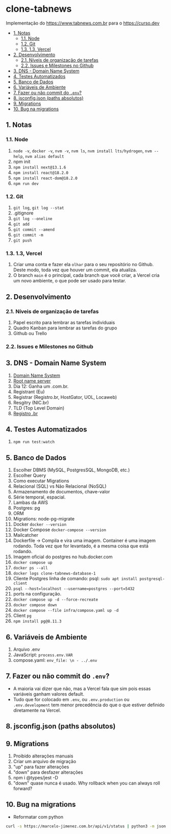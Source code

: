 # clone-tabnews <!-- omit in toc -->

Implementação do <https://www.tabnews.com.br> para o <https://curso.dev>

- [1. Notas](#1-notas)
  - [1.1. Node](#11-node)
  - [1.2. Git](#12-git)
  - [1.3. 1.3, Vercel](#13-13-vercel)
- [2. Desenvolvimento](#2-desenvolvimento)
  - [2.1. Níveis de organização de tarefas](#21-níveis-de-organização-de-tarefas)
  - [2.2. Issues e Milestones no Github](#22-issues-e-milestones-no-github)
- [3. DNS - Domain Name System](#3-dns---domain-name-system)
- [4. Testes Automatizados](#4-testes-automatizados)
- [5. Banco de Dados](#5-banco-de-dados)
- [6. Variáveis de Ambiente](#6-variáveis-de-ambiente)
- [7. Fazer ou não commit do `.env`?](#7-fazer-ou-não-commit-do-env)
- [8. jsconfig.json (paths absolutos)](#8-jsconfigjson-paths-absolutos)
- [9. Migrations](#9-migrations)
- [10. Bug na migrations](#10-bug-na-migrations)

## 1. Notas

### 1.1. Node

1. `node -v`, `docker -v`, `nvm -v`, `nvm ls`, `nvm install lts/hydrogen`, `nvm --help`, `nvm alias default`
2. npm init
3. `npm install next@13.1.6`
4. `npm install react@18.2.0`
5. `npm install react-dom@18.2.0`
6. `npm run dev`

### 1.2. Git

1. `git log`, `git log --stat`
2. .gitignore
3. `git log --oneline`
4. `git add`
5. `git commit --amend`
6. `git commit -m`
7. `git push`

### 1.3. 1.3, Vercel

1. Criar uma conta e fazer ela `olhar` para o seu repositório no Github. Deste modo, toda vez que houver um commit, ela atualiza.
2. O branch `main` é o principal, cada branch que você criar, a Vercel cria um novo ambiente, o que pode ser usado para testar.

## 2. Desenvolvimento

### 2.1. Níveis de organização de tarefas

1. Papel escrito para lembrar as tarefas individuais
2. Quadro Kanban para lembrar as tarefas do grupo
3. Github ou Trello

### 2.2. Issues e Milestones no Github

## 3. DNS - Domain Name System

1. [Domain Name System](https://en.wikipedia.org/wiki/Domain_Name_System)
2. [Root name server](https://en.wikipedia.org/wiki/Root_name_server)
3. Dia 12: Ganha um .com.br.
4. Registrant (Eu)
5. Registrar (Registro.br, HostGator, UOL, Locaweb)
6. Resgitry (NIC.br)
7. TLD (Top Level Domain)
8. [Registro .br](https://www.registro.br/)

## 4. Testes Automatizados

1. `npm run test:watch`

## 5. Banco de Dados

1. Escolher DBMS (MySQL, PostgresSQL, MongoDB, etc.)
2. Escolher Query
3. Como executar Migrations
4. Relacional (SQL) vs Não Relacional (NoSQL)
5. Armazenamento de documentos, chave-valor
6. Série temporal, espacial.
7. Lambas da AWS
8. Postgres: pg
9. ORM
10. Migrations: node-pg-migrate
11. Docker `docker --version`
12. Docker Compose `docker-compose --version`
13. Mailcatcher
14. Dockerfile -> Compila e vira uma imagem. Container é uma imagem rodando. Toda vez que for levantado, é a mesma coisa que está rodando.
15. Imagem oficial do postgres no hub.docker.com
16. `docker compose up`
17. `docker ps --all`
18. `docker logs clone-tabnews-database-1`
19. Cliente Postgres linha de comando: psql: `sudo apt install postgresql-client`
20. `psql --host=localhost --username=postgres --port=5432`
21. ports na configuração.
22. `docker compose up -d --force-recreate`
23. `docker compose down`
24. `docker compose --file infra/compose.yaml up -d`
25. Client `pg`
26. `npm install pg@8.11.3`

## 6. Variáveis de Ambiente

1. Arquivo .env
2. JavaScript: `process.env.VAR`
3. compose.yaml:     `env_file: \n - ../.env`

## 7. Fazer ou não commit do `.env`?

- A maioria vai dizer que não, mas a Vercel fala que sim pois essas variáveis ganham valores default.
- Tudo que for colocado em `.env`, ou `.env.production` ou `.env.development` tem menor precedência do que o que estiver definido diretamente na Vercel.

## 8. jsconfig.json (paths absolutos)

## 9. Migrations

1. Proibido alterações manuais
2. Criar um arquivo de migração
3. "up" para fazer alterações
4. "down" para desfazer alterações
5. npm i @types/jest -D
6. "down" quase nunca é usado. Why rollback when you can always roll forward?

## 10. Bug na migrations

- Reformatar com python

```bash
curl -s https://marcelo-jimenez.com.br/api/v1/status | python3 -m json.tool
```

